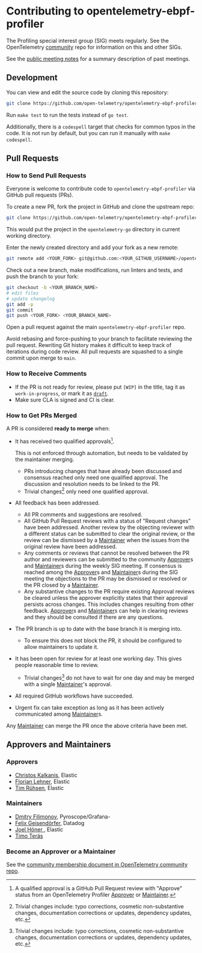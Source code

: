 # Contributing to opentelemetry-ebpf-profiler

The Profiling special interest group (SIG) meets regularly. See the
OpenTelemetry
[community](https://github.com/open-telemetry/community)
repo for information on this and other SIGs.

See the [public meeting
notes](https://docs.google.com/document/d/19UqPPPlGE83N37MhS93uRlxsP1_wGxQ33Qv6CDHaEp0/edit#heading=h.4rdgawyis2hd)
for a summary description of past meetings.

## Development

You can view and edit the source code by cloning this repository:

```sh
git clone https://github.com/open-telemetry/opentelemetry-ebpf-profiler
```

Run `make test` to run the tests instead of `go test`.

Additionally, there is a `codespell` target that checks for common
typos in the code. It is not run by default, but you can run it
manually with `make codespell`.

## Pull Requests

### How to Send Pull Requests

Everyone is welcome to contribute code to `opentelemetry-ebpf-profiler` via
GitHub pull requests (PRs).

To create a new PR, fork the project in GitHub and clone the upstream
repo:

```sh
git clone https://github.com/open-telemetry/opentelemetry-ebpf-profiler
```

This would put the project in the `opentelemetry-go` directory in
current working directory.

Enter the newly created directory and add your fork as a new remote:

```sh
git remote add <YOUR_FORK> git@github.com:<YOUR_GITHUB_USERNAME>/opentelemetry-ebpf-profiler
```

Check out a new branch, make modifications, run linters and tests, and push the
branch to your fork:

```sh
git checkout -b <YOUR_BRANCH_NAME>
# edit files
# update changelog
git add -p
git commit
git push <YOUR_FORK> <YOUR_BRANCH_NAME>
```

Open a pull request against the main `opentelemetry-ebpf-profiler` repo.

Avoid rebasing and force-pushing to your branch to facilitate reviewing the
pull request.
Rewriting Git history makes it difficult to keep track of iterations during
code review.
All pull requests are squashed to a single commit upon merge to `main`.

### How to Receive Comments

* If the PR is not ready for review, please put `[WIP]` in the title,
	tag it as `work-in-progress`, or mark it as
	[`draft`](https://github.blog/2019-02-14-introducing-draft-pull-requests/).
* Make sure CLA is signed and CI is clear.

### How to Get PRs Merged

A PR is considered **ready to merge** when:

* It has received two qualified approvals[^1].

	This is not enforced through automation, but needs to be validated by the
	maintainer merging.
	* PRs introducing changes that have already been discussed and consensus
		reached only need one qualified approval. The discussion and resolution
		needs to be linked to the PR.
	* Trivial changes[^2] only need one qualified approval.

* All feedback has been addressed.
	* All PR comments and suggestions are resolved.
	* All GitHub Pull Request reviews with a status of "Request changes" have
		been addressed. Another review by the objecting reviewer with a different
		status can be submitted to clear the original review, or the review can be
		dismissed by a [Maintainer] when the issues from the original review have
		been addressed.
	* Any comments or reviews that cannot be resolved between the PR author and
		reviewers can be submitted to the community [Approver]s and [Maintainer]s
		during the weekly SIG meeting. If consensus is reached among the
		[Approver]s and [Maintainer]s during the SIG meeting the objections to the
		PR may be dismissed or resolved or the PR closed by a [Maintainer].
	* Any substantive changes to the PR require existing Approval reviews be
		cleared unless the approver explicitly states that their approval persists
		across changes. This includes changes resulting from other feedback.
		[Approver]s and [Maintainer]s can help in clearing reviews and they should
		be consulted if there are any questions.

* The PR branch is up to date with the base branch it is merging into.
	* To ensure this does not block the PR, it should be configured to allow
		maintainers to update it.

* It has been open for review for at least one working day. This gives people
	reasonable time to review.
	* Trivial changes[^2] do not have to wait for one day and may be merged with
		a single [Maintainer]'s approval.

* All required GitHub workflows have succeeded.
* Urgent fix can take exception as long as it has been actively communicated
	among [Maintainer]s.

Any [Maintainer] can merge the PR once the above criteria have been met.

[^1]: A qualified approval is a GitHub Pull Request review with "Approve"
	status from an OpenTelemetry Profiler [Approver] or [Maintainer].
[^2]: Trivial changes include: typo corrections, cosmetic non-substantive
	changes, documentation corrections or updates, dependency updates, etc.

## Approvers and Maintainers

### Approvers

- [Christos Kalkanis](https://github.com/christos68k), Elastic
- [Florian Lehner](https://github.com/florianl), Elastic
- [Tim Rühsen](https://github.com/rockdaboot), Elastic

### Maintainers

- [Dmitry Filimonov](https://github.com/petethepig), Pyroscope/Grafana-
- [Felix Geisendörfer](https://github.com/felixge), Datadog
- [Joel Höner ](https://github.com/athre0z), Elastic
- [Timo Teräs](https://github.com/fabled)

### Become an Approver or a Maintainer

See the [community membership document in OpenTelemetry community
repo](https://github.com/open-telemetry/community/blob/main/guides/contributor/membership.md).

[Approver]: #approvers
[Maintainer]: #maintainers
